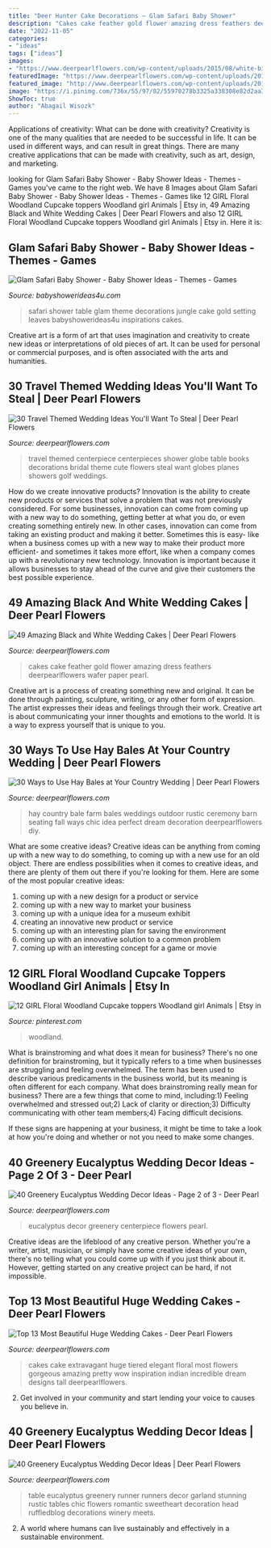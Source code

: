 ```yaml
---
title: "Deer Hunter Cake Decorations ~ Glam Safari Baby Shower"
description: "Cakes cake feather gold flower amazing dress feathers deerpearlflowers wafer paper pearl"
date: "2022-11-05"
categories:
- "ideas"
tags: ["ideas"]
images:
- "https://www.deerpearlflowers.com/wp-content/uploads/2015/08/white-big-wedding-cake-with-white-and-yellow-flowers.jpg"
featuredImage: "https://www.deerpearlflowers.com/wp-content/uploads/2015/08/white-big-wedding-cake-with-white-and-yellow-flowers.jpg"
featured_image: "http://www.deerpearlflowers.com/wp-content/uploads/2015/05/cute-white-and-black-feather-wedding-dress-with-gold-flower.jpg"
image: "https://i.pinimg.com/736x/55/97/02/55970278b3325a338308e82d2aa36959.jpg"
ShowToc: true
author: "Abagail Wisozk"
---
```



Applications of creativity: What can be done with creativity?
Creativity is one of the many qualities that are needed to be successful in life. It can be used in different ways, and can result in great things. There are many creative applications that can be made with creativity, such as art, design, and marketing.

	

		
looking for Glam Safari Baby Shower - Baby Shower Ideas - Themes - Games you've came to the right web. We have 8 Images about Glam Safari Baby Shower - Baby Shower Ideas - Themes - Games like 12 GIRL Floral Woodland Cupcake toppers Woodland girl Animals | Etsy in, 49 Amazing Black and White Wedding Cakes | Deer Pearl Flowers and also 12 GIRL Floral Woodland Cupcake toppers Woodland girl Animals | Etsy in. Here it is:
		
    
## Glam Safari Baby Shower - Baby Shower Ideas - Themes - Games

<img loading=lazy src="https://babyshowerideas4u.com/wp-content/uploads/2019/02/safari-leaves-table-setting-600x800.jpg" onerror="this.onerror=null;this.src='https://tse1.mm.bing.net/th?id=OIP.VRWQZyn0wAdpwCVBkBVBDAHaJ4&amp;pid=15.1';" alt="Glam Safari Baby Shower - Baby Shower Ideas - Themes - Games">

_Source: babyshowerideas4u.com_

>safari shower table glam theme decorations jungle cake gold setting leaves babyshowerideas4u inspirations cakes. 

	

Creative art is a form of art that uses imagination and creativity to create new ideas or interpretations of old pieces of art. It can be used for personal or commercial purposes, and is often associated with the arts and humanities.

    
## 30 Travel Themed Wedding Ideas You&#039;ll Want To Steal | Deer Pearl Flowers

<img loading=lazy src="http://www.deerpearlflowers.com/wp-content/uploads/2015/04/cute-centerpiece-with-books-globes-and-planes.jpg" onerror="this.onerror=null;this.src='https://tse2.mm.bing.net/th?id=OIP.QoFEq_QljfrftPa5DBhNNQHaLC&amp;pid=15.1';" alt="30 Travel Themed Wedding Ideas You&#039;ll Want To Steal | Deer Pearl Flowers">

_Source: deerpearlflowers.com_

>travel themed centerpiece centerpieces shower globe table books decorations bridal theme cute flowers steal want globes planes showers golf weddings. 

	

How do we create innovative products?
Innovation is the ability to create new products or services that solve a problem that was not previously considered. For some businesses, innovation can come from coming up with a new way to do something, getting better at what you do, or even creating something entirely new. In other cases, innovation can come from taking an existing product and making it better. Sometimes this is easy- like when a business comes up with a new way to make their product more efficient- and sometimes it takes more effort, like when a company comes up with a revolutionary new technology. Innovation is important because it allows businesses to stay ahead of the curve and give their customers the best possible experience.

    
## 49 Amazing Black And White Wedding Cakes | Deer Pearl Flowers

<img loading=lazy src="http://www.deerpearlflowers.com/wp-content/uploads/2015/05/cute-white-and-black-feather-wedding-dress-with-gold-flower.jpg" onerror="this.onerror=null;this.src='https://tse2.mm.bing.net/th?id=OIP.82pT-otQuCpn_rB8iyAzYAHaLH&amp;pid=15.1';" alt="49 Amazing Black and White Wedding Cakes | Deer Pearl Flowers">

_Source: deerpearlflowers.com_

>cakes cake feather gold flower amazing dress feathers deerpearlflowers wafer paper pearl. 

	

Creative art is a process of creating something new and original. It can be done through painting, sculpture, writing, or any other form of expression. The artist expresses their ideas and feelings through their work. Creative art is about communicating your inner thoughts and emotions to the world. It is a way to express yourself that is unique to you.

    
## 30 Ways To Use Hay Bales At Your Country Wedding | Deer Pearl Flowers

<img loading=lazy src="http://www.deerpearlflowers.com/wp-content/uploads/2015/06/Hay-Bale-Seating-for-Outdoor-Country-Wedding.jpg" onerror="this.onerror=null;this.src='https://tse3.mm.bing.net/th?id=OIP.ocNm0VVvxds8uRmE5pUFFwHaLI&amp;pid=15.1';" alt="30 Ways to Use Hay Bales at Your Country Wedding | Deer Pearl Flowers">

_Source: deerpearlflowers.com_

>hay country bale farm bales weddings outdoor rustic ceremony barn seating fall ways chic idea perfect dream decoration deerpearlflowers diy. 

	

What are some creative ideas?
Creative ideas can be anything from coming up with a new way to do something, to coming up with a new use for an old object. There are endless possibilities when it comes to creative ideas, and there are plenty of them out there if you're looking for them. Here are some of the most popular creative ideas: 
1. coming up with a new design for a product or service 
2. coming up with a new way to market your business 
3. coming up with a unique idea for a museum exhibit 
4. creating an innovative new product or service 
5. coming up with an interesting plan for saving the environment 
6. coming up with an innovative solution to a common problem 
7. coming up with an interesting concept for a game or movie 

    
## 12 GIRL Floral Woodland Cupcake Toppers Woodland Girl Animals | Etsy In

<img loading=lazy src="https://i.pinimg.com/736x/55/97/02/55970278b3325a338308e82d2aa36959.jpg" onerror="this.onerror=null;this.src='https://tse2.mm.bing.net/th?id=OIP.0v_l1ycI5XI6RR9mGL9A4wHaKX&amp;pid=15.1';" alt="12 GIRL Floral Woodland Cupcake toppers Woodland girl Animals | Etsy in">

_Source: pinterest.com_

>woodland. 

	

What is brainstroming and what does it mean for business?
There's no one definition for brainstroming, but it typically refers to a time when businesses are struggling and feeling overwhelmed. The term has been used to describe various predicaments in the business world, but its meaning is often different for each company. 
What does brainstroming really mean for business? There are a few things that come to mind, including:1) Feeling overwhelmed and stressed out;2) Lack of clarity or direction;3) Difficulty communicating with other team members;4) Facing difficult decisions. 

If these signs are happening at your business, it might be time to take a look at how you're doing and whether or not you need to make some changes.

    
## 40 Greenery Eucalyptus Wedding Decor Ideas - Page 2 Of 3 - Deer Pearl

<img loading=lazy src="http://www.deerpearlflowers.com/wp-content/uploads/2016/12/eucalyptus-green-wedding-centerpiece.jpg" onerror="this.onerror=null;this.src='https://tse4.mm.bing.net/th?id=OIP.on1tFLx9G8Mtmsv-zO61qwHaLH&amp;pid=15.1';" alt="40 Greenery Eucalyptus Wedding Decor Ideas - Page 2 of 3 - Deer Pearl">

_Source: deerpearlflowers.com_

>eucalyptus decor greenery centerpiece flowers pearl. 

	

Creative ideas are the lifeblood of any creative person. Whether you're a writer, artist, musician, or simply have some creative ideas of your own, there's no telling what you could come up with if you just think about it. However, getting started on any creative project can be hard, if not impossible.

    
## Top 13 Most Beautiful Huge Wedding Cakes - Deer Pearl Flowers

<img loading=lazy src="https://www.deerpearlflowers.com/wp-content/uploads/2015/08/white-big-wedding-cake-with-white-and-yellow-flowers.jpg" onerror="this.onerror=null;this.src='https://tse1.mm.bing.net/th?id=OIP.j8_6UO6MLD0Sd3fB_gM2LAHaLG&amp;pid=15.1';" alt="Top 13 Most Beautiful Huge Wedding Cakes - Deer Pearl Flowers">

_Source: deerpearlflowers.com_

>cakes cake extravagant huge tiered elegant floral most flowers gorgeous amazing pretty wow inspiration indian incredible dream designs tall deerpearlflowers. 

	

2. Get involved in your community and start lending your voice to causes you believe in.

    
## 40 Greenery Eucalyptus Wedding Decor Ideas | Deer Pearl Flowers

<img loading=lazy src="http://www.deerpearlflowers.com/wp-content/uploads/2016/12/rustic-green-eucalyptus-wedding-runner.jpg" onerror="this.onerror=null;this.src='https://tse4.mm.bing.net/th?id=OIP.dydpxFDtnAZxC4c43ZUByQHaLH&amp;pid=15.1';" alt="40 Greenery Eucalyptus Wedding Decor Ideas | Deer Pearl Flowers">

_Source: deerpearlflowers.com_

>table eucalyptus greenery runner runners decor garland stunning rustic tables chic flowers romantic sweetheart decoration head ruffledblog decorations winery meets. 

	

2. A world where humans can live sustainably and effectively in a sustainable environment. 

